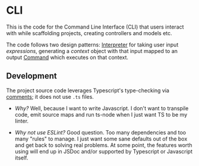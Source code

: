 # CLI
This is the code for the Command Line Interface (CLI) that users interact with while scaffolding projects, creating controllers and models etc.

The code follows two design patterns: [Interpreter](https://www.oodesign.com/interpreter-pattern.html) for taking user input _expressions_, generating a _context_ object with that input mapped to an output [Command](https://www.oodesign.com/command-pattern.html) which executes on that context.

## Development
The project source code leverages Typescript's type-checking via [comments](https://www.typescriptlang.org/docs/handbook/jsdoc-supported-types.html); it does not use `.ts` files.

- *Why?* Well, because I want to write Javascript. I don't want to transpile code, emit source maps and run ts-node when I just want TS to be my linter.

- *Why not use ESLint?* Good question. Too many dependencies and too many "rules" to manage. I just want some sane defaults out of the box and get back to solving real problems. At some point, the features worth using will end up in JSDoc and/or supported by Typescript or Javascript itself.
